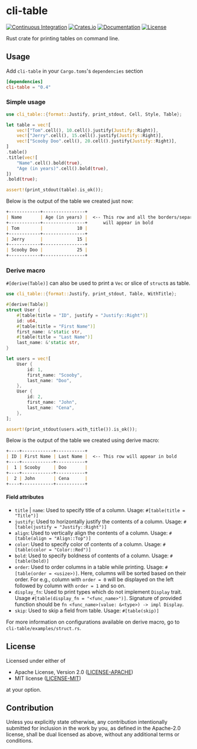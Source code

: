 # cli-table

[![Continuous Integration](https://github.com/devashishdxt/cli-table/workflows/Continuous%20Integration/badge.svg)](https://github.com/devashishdxt/cli-table/actions?query=workflow%3A%22Continuous+Integration%22)
[![Crates.io](https://img.shields.io/crates/v/cli-table)](https://crates.io/crates/cli-table)
[![Documentation](https://docs.rs/cli-table/badge.svg)](https://docs.rs/cli-table)
[![License](https://img.shields.io/crates/l/cli-table)](https://github.com/devashishdxt/cli-table/blob/master/LICENSE-MIT)

Rust crate for printing tables on command line.

## Usage

Add `cli-table` in your `Cargo.toms`'s `dependencies` section

```toml
[dependencies]
cli-table = "0.4"
```

### Simple usage

```rust
use cli_table::{format::Justify, print_stdout, Cell, Style, Table};

let table = vec![
    vec!["Tom".cell(), 10.cell().justify(Justify::Right)],
    vec!["Jerry".cell(), 15.cell().justify(Justify::Right)],
    vec!["Scooby Doo".cell(), 20.cell().justify(Justify::Right)],
]
.table()
.title(vec![
    "Name".cell().bold(true),
    "Age (in years)".cell().bold(true),
])
.bold(true);

assert!(print_stdout(table).is_ok());
```

Below is the output of the table we created just now:

```markdown
+------------+----------------+
| Name       | Age (in years) |  <-- This row and all the borders/separators
+------------+----------------+      will appear in bold
| Tom        |             10 |
+------------+----------------+
| Jerry      |             15 |
+------------+----------------+
| Scooby Doo |             25 |
+------------+----------------+
```

### Derive macro

`#[derive(Table)]` can also be used to print a `Vec` or slice of `struct`s as table.

```rust
use cli_table::{format::Justify, print_stdout, Table, WithTitle};

#[derive(Table)]
struct User {
    #[table(title = "ID", justify = "Justify::Right")]
    id: u64,
    #[table(title = "First Name")]
    first_name: &'static str,
    #[table(title = "Last Name")]
    last_name: &'static str,
}

let users = vec![
    User {
        id: 1,
        first_name: "Scooby",
        last_name: "Doo",
    },
    User {
        id: 2,
        first_name: "John",
        last_name: "Cena",
    },
];

assert!(print_stdout(users.with_title()).is_ok());
```

Below is the output of the table we created using derive macro:

```markdown
+----+------------+-----------+
| ID | First Name | Last Name |  <-- This row will appear in bold
+----+------------+-----------+
|  1 | Scooby     | Doo       |
+----+------------+-----------+
|  2 | John       | Cena      |
+----+------------+-----------+
```

#### Field attributes

- `title` | `name`: Used to specify title of a column. Usage: `#[table(title = "Title")]`
- `justify`: Used to horizontally justify the contents of a column. Usage: `#[table(justify = "Justify::Right")]`
- `align`: Used to vertically align the contents of a column. Usage: `#[table(align = "Align::Top")]`
- `color`: Used to specify color of contents of a column. Usage: `#[table(color = "Color::Red")]`
- `bold`: Used to specify boldness of contents of a column. Usage: `#[table(bold)]`
- `order`: Used to order columns in a table while printing. Usage: `#[table(order = <usize>)]`. Here, columns will
  be sorted based on their order. For e.g., column with `order = 0` will be displayed on the left followed by
  column with `order = 1` and so on.
- `display_fn`: Used to print types which do not implement `Display` trait. Usage `#[table(display_fn = "<func_name>")]`.
  Signature of provided function should be `fn <func_name>(value: &<type>) -> impl Display`.
- `skip`: Used to skip a field from table. Usage: `#[table(skip)]`

For more information on configurations available on derive macro, go to `cli-table/examples/struct.rs`.

## License

Licensed under either of

- Apache License, Version 2.0 ([LICENSE-APACHE](LICENSE-APACHE))
- MIT license ([LICENSE-MIT](LICENSE-MIT))

at your option.

## Contribution

Unless you explicitly state otherwise, any contribution intentionally submitted for inclusion in the work by you, as
defined in the Apache-2.0 license, shall be dual licensed as above, without any additional terms or conditions.
